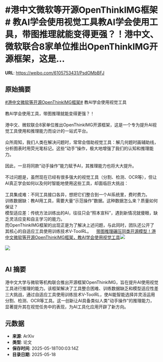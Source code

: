 # #港中文微软等开源OpenThinkIMG框架# 教AI学会使用视觉工具教AI学会使用工具，带图推理就能变得更强？！港中文、微软联合8家单位推出OpenThinkIMG开源框架，这是...

**URL**: https://weibo.com/6105753431/PsdOMbBFJ

## 原始摘要

<a href="https://m.weibo.cn/search?containerid=231522type%3D1%26t%3D10%26q%3D%23%E6%B8%AF%E4%B8%AD%E6%96%87%E5%BE%AE%E8%BD%AF%E7%AD%89%E5%BC%80%E6%BA%90OpenThinkIMG%E6%A1%86%E6%9E%B6%23&amp;extparam=%23%E6%B8%AF%E4%B8%AD%E6%96%87%E5%BE%AE%E8%BD%AF%E7%AD%89%E5%BC%80%E6%BA%90OpenThinkIMG%E6%A1%86%E6%9E%B6%23" data-hide=""><span class="surl-text">#港中文微软等开源OpenThinkIMG框架#</span></a> 教AI学会使用视觉工具<br><br>教AI学会使用工具，带图推理就能变得更强？！<br><br>港中文、微软联合8家单位推出OpenThinkIMG开源框架，这是一个专为提升AI视觉工具使用和推理能力而设计的一站式平台。<br><br>众所周知，我们人类在解决问题时，常常会借助视觉工具：解几何题时画辅助线，分析图表时用荧光笔标记。这些“动手”操作，极大地增强了我们的认知和推理能力。<br><br>因此，一旦将同款“动手操作”能力赋予AI，其推理能力也将大大提升。<br><br>不过问题是，虽然现在已经有很多强大的视觉工具（分割、检测、OCR等），但让AI真正学会如何以及何时智能地使用这些工具，却面临巨大挑战：<br><br>工具集成难：不同工具接口各异，想把它们整合到一个AI系统里，费时费力。<br>训练数据缺：教AI用工具，需要大量“示范操作”数据。这种数据怎么来？质量如何保证？<br>模型适应差：传统方法训练出的AI，往往只会“照本宣科”，遇到新情况就傻眼，缺乏灵活应变和自主学习的能力。<br>而OpenThinkIMG框架的出现正是为了解决上述问题，与此同时，团队还公开了其核心的自适应工具使用训练技术V-ToolRL。<a href="https://weibo.cn/sinaurl?u=https%3A%2F%2Fmp.weixin.qq.com%2Fs%2FBU1M6aOidMkr9mBiAKyA3Q" data-hide=""><span class="url-icon"><img style="width: 1rem;height: 1rem" src="https://h5.sinaimg.cn/upload/2015/09/25/3/timeline_card_small_web_default.png" referrerpolicy="no-referrer"></span><span class="surl-text">带图推理碾压同类开源模型！港中文微软等开源OpenThinkIMG框架，教AI学会使用视觉工具</span></a><img style="" src="https://tvax2.sinaimg.cn/large/006Fd7o3ly1i1id2mlvoyj314m0h40z6.jpg" referrerpolicy="no-referrer"><br><br><img style="" src="https://tvax3.sinaimg.cn/large/006Fd7o3ly1i1id2oqul2j31320fkjx7.jpg" referrerpolicy="no-referrer"><br><br>

## AI 摘要

港中文大学与微软等机构联合推出开源框架OpenThinkIMG，旨在提升AI使用视觉工具进行推理的能力。该框架解决了工具整合困难、训练数据缺乏和模型适应性差三大挑战，通过自适应工具使用训练技术V-ToolRL，使AI能智能选择并灵活运用分割、检测、OCR等工具。这一创新让AI具备类似人类"动手操作"的推理能力，显著提升其在视觉任务中的表现，为AI工具化应用开辟了新方向。

## 元数据

- **来源**: ArXiv
- **类型**: 论文
- **保存时间**: 2025-05-18T00:03:14Z
- **目录日期**: 2025-05-18
